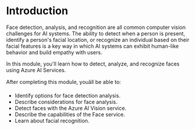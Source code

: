 
# 
# Introduction

Face detection, analysis, and recognition are all common computer vision challenges for AI systems. The ability to detect when a person is present, identify a person's facial location, or recognize an individual based on their facial features is a key way in which AI systems can exhibit human-like behavior and build empathy with users.

In this module, you'll learn how to detect, analyze, and recognize faces using Azure AI Services.

After completing this module, youâll be able to:

- Identify options for face detection analysis.
- Describe considerations for face analysis.
- Detect faces with the Azure AI Vision service.
- Describe the capabilities of the Face service.
- Learn about facial recognition.



